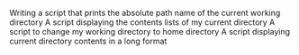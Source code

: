 Writing a script that prints the absolute path name of the current working directory
A script displaying the contents lists of my current directory
A script to change my working directory to home directory
A script displaying current directory contents in a long format
